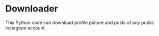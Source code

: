 # Downloader

This Python code can download profile picture and posts of any public Instagram account.
